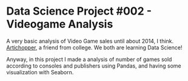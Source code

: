 # Data Science Project #002 - Videogame Analysis

A very basic analysis of Video Game sales until about 2014, I think. 
[Artichopper](https://github.com/arctichopper), a friend from college. We both are learning Data Science!

Anyway, in this project I made a analysis of number of games sold according to consoles and publishers using Pandas, and having some visualization with Seaborn.

